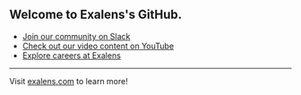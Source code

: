 ## Welcome to Exalens's GitHub.

* [Join our community on Slack](https://exalens.slack.com)
* [Check out our video content on YouTube](https://www.youtube.com/@exalens)
* [Explore careers at Exalens](https://www.exalens.com/company/careers)

----
Visit [exalens.com](https://exalens.com) to learn more!

